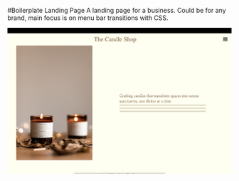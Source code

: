 #Boilerplate Landing Page
A landing page for a business. Could be for any brand, main focus is on menu bar transitions with CSS.

<a href='https://trevarious.github.io/Timeless-Wik/' target='_blank' ><img src='the-candle-shop.png' /></a>
